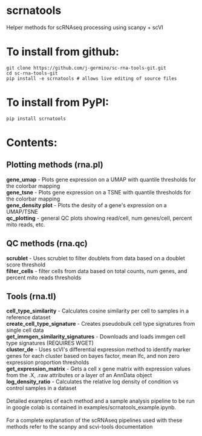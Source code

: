 
# scrnatools

Helper methods for scRNAseq processing using scanpy + scVI

# To install from github:
```
git clone https://github.com/j-germino/sc-rna-tools-git.git
cd sc-rna-tools-git
pip install -e scrnatools # allows live editing of source files
```

# To install from PyPI:
```
pip install scrnatools
```

# Contents:

## Plotting methods (rna.pl)
**gene_umap** - Plots gene expression on a UMAP with quantile thresholds for the colorbar mapping<br/>
**gene_tsne** - Plots gene expression on a TSNE with quantile thresholds for the colorbar mapping<br/>
**gene_density plot** - Plots the desity of a gene's expression on a UMAP/TSNE<br/>
**qc_plotting** - general QC plots showing read/cell, num genes/cell, percent mito reads, etc.<br/>

## QC methods (rna.qc)
**scrublet** - Uses scrublet to filter doublets from data based on a doublet score threshold<br/>
**filter_cells** - filter cells from data based on total counts, num genes, and percent mito reads thresholds<br/>

## Tools (rna.tl)
**cell_type_similarity** - Calculates cosine similarity per cell to samples in a reference dataset <br/>
**create_cell_type_signature** - Creates pseudobulk cell type signatures from single cell data <br/>
**get_immgen_similarity_signatures** - Downloads and loads immgen cell type signatures (REQUIRES WGET) <br/>
**cluster_de** - Uses scVI's differential expression method to identify marker genes for each cluster based on bayes
factor, mean lfc, and non zero expression proportion thresholds<br/>
**get_expression_matrix** - Gets a cell x gene matrix with expression values from the .X, .raw attributes or a layer of
an AnnData object<br/>
**log_density_ratio** - Calculates the relative log density of condition vs control samples in a dataset<br/>
<br/>
Detailed examples of each method and a sample analysis pipeline to be run in google colab is contained in
examples/scrnatools_example.ipynb. <br/><br/>
For a complete explanation of the scRNAseq pipelines used with these methods refer to the scanpy and scvi-tools documentation